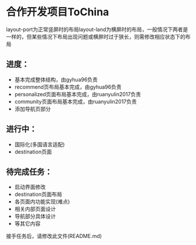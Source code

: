 # 合作开发项目ToChina<br/>
layout-port为正常竖屏时的布局layout-land为横屏时的布局，一般情况下两者是一样的，但某些情况下布局出现问题或横屏时过于狭长，则需修改相应状态下的布局<br/>
## 进度：<br/>
- 基本完成整体结构，由gyhua96负责<br/>
- recommend页布局基本完成，由gyhua96负责<br/>
- personalized页面布局基本完成，由ruanyulin2017负责<br/>
- community页面布局基本完成，由ruanyulin2017负责<br/>
- 添加导航页部分<br/>

## 进行中：<br/>
- 国际化(多国语言适配)<br/>
- destination页面<br/>

## 待完成任务：<br/>
- 启动界面修改<br/>
- destination页面布局<br/>
- 各页面内功能实现(难点)
- 相关内部页面设计<br/>
- 导航部分具体设计<br/>
- 等其它内容<br/>

接手任务后，请修改此文件(README.md)<br/>
